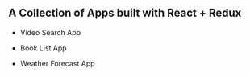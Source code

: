 ## A Collection of Apps built with React + Redux

- Video Search App

- Book List App

- Weather Forecast App

